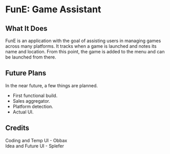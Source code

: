 # FunE: Game Assistant
## What It Does
FunE is an application with the goal of assisting users in managing games across many platforms. It tracks when a game is launched and notes its name and location. From this point, the game is added to the menu and can be launched from there.
## Future Plans
In the near future, a few things are planned.
  - First functional build.
  - Sales aggregator.
  - Platform detection.
  - Actual UI.
## Credits
Coding and Temp UI - Obbax <br/>
Idea and Future UI - Splefer

